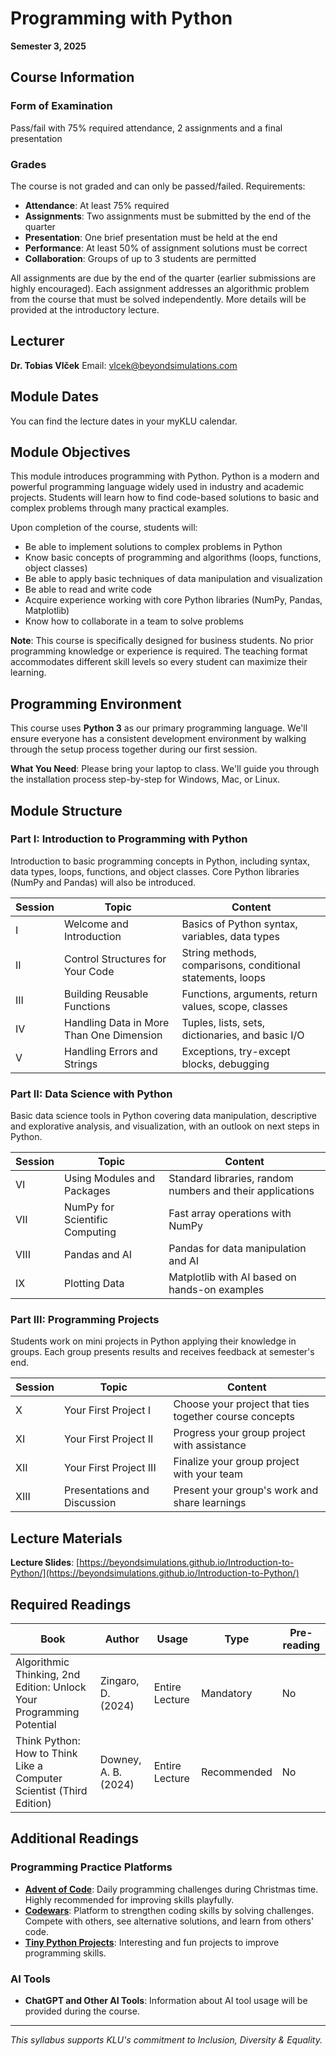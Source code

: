 # Programming with Python

**Semester 3, 2025**

## Course Information

### Form of Examination
Pass/fail with 75% required attendance, 2 assignments and a final presentation

### Grades
The course is not graded and can only be passed/failed. Requirements:
- **Attendance**: At least 75% required
- **Assignments**: Two assignments must be submitted by the end of the quarter
- **Presentation**: One brief presentation must be held at the end
- **Performance**: At least 50% of assignment solutions must be correct
- **Collaboration**: Groups of up to 3 students are permitted

All assignments are due by the end of the quarter (earlier submissions are highly encouraged). Each assignment addresses an algorithmic problem from the course that must be solved independently. More details will be provided at the introductory lecture.

## Lecturer

**Dr. Tobias Vlček**
Email: vlcek@beyondsimulations.com

## Module Dates

You can find the lecture dates in your myKLU calendar.

## Module Objectives

This module introduces programming with Python. Python is a modern and powerful programming language widely used in industry and academic projects. Students will learn how to find code-based solutions to basic and complex problems through many practical examples.

Upon completion of the course, students will:
- Be able to implement solutions to complex problems in Python
- Know basic concepts of programming and algorithms (loops, functions, object classes)
- Be able to apply basic techniques of data manipulation and visualization
- Be able to read and write code
- Acquire experience working with core Python libraries (NumPy, Pandas, Matplotlib)
- Know how to collaborate in a team to solve problems

**Note**: This course is specifically designed for business students. No prior programming knowledge or experience is required. The teaching format accommodates different skill levels so every student can maximize their learning.

## Programming Environment

This course uses **Python 3** as our primary programming language. We'll ensure everyone has a consistent development environment by walking through the setup process together during our first session.

**What You Need**: Please bring your laptop to class. We'll guide you through the installation process step-by-step for Windows, Mac, or Linux.

## Module Structure

### Part I: Introduction to Programming with Python

Introduction to basic programming concepts in Python, including syntax, data types, loops, functions, and object classes. Core Python libraries (NumPy and Pandas) will also be introduced.

| Session | Topic | Content |
|---------|-------|---------|
| I | Welcome and Introduction | Basics of Python syntax, variables, data types |
| II | Control Structures for Your Code | String methods, comparisons, conditional statements, loops |
| III | Building Reusable Functions | Functions, arguments, return values, scope, classes |
| IV | Handling Data in More Than One Dimension | Tuples, lists, sets, dictionaries, and basic I/O |
| V | Handling Errors and Strings | Exceptions, try-except blocks, debugging |

### Part II: Data Science with Python

Basic data science tools in Python covering data manipulation, descriptive and explorative analysis, and visualization, with an outlook on next steps in Python.

| Session | Topic | Content |
|---------|-------|---------|
| VI | Using Modules and Packages | Standard libraries, random numbers and their applications |
| VII | NumPy for Scientific Computing | Fast array operations with NumPy |
| VIII | Pandas and AI | Pandas for data manipulation and AI |
| IX | Plotting Data | Matplotlib with AI based on hands-on examples |

### Part III: Programming Projects

Students work on mini projects in Python applying their knowledge in groups. Each group presents results and receives feedback at semester's end.

| Session | Topic | Content |
|---------|-------|---------|
| X | Your First Project I | Choose your project that ties together course concepts |
| XI | Your First Project II | Progress your group project with assistance |
| XII | Your First Project III | Finalize your group project with your team |
| XIII | Presentations and Discussion | Present your group's work and share learnings |

## Lecture Materials

**Lecture Slides**: [https://beyondsimulations.github.io/Introduction-to-Python/](https://beyondsimulations.github.io/Introduction-to-Python/)

## Required Readings

| Book | Author | Usage | Type | Pre-reading |
|------|--------|-------|------|-------------|
| Algorithmic Thinking, 2nd Edition: Unlock Your Programming Potential | Zingaro, D. (2024) | Entire Lecture | Mandatory | No |
| Think Python: How to Think Like a Computer Scientist (Third Edition) | Downey, A. B. (2024) | Entire Lecture | Recommended | No |

## Additional Readings

### Programming Practice Platforms
- **[Advent of Code](https://adventofcode.com/)**: Daily programming challenges during Christmas time. Highly recommended for improving skills playfully.
- **[Codewars](https://codewars.com/)**: Platform to strengthen coding skills by solving challenges. Compete with others, see alternative solutions, and learn from others' code.
- **[Tiny Python Projects](http://tinypythonprojects.com/)**: Interesting and fun projects to improve programming skills.

### AI Tools
- **ChatGPT and Other AI Tools**: Information about AI tool usage will be provided during the course.

---

*This syllabus supports KLU's commitment to Inclusion, Diversity & Equality.*

